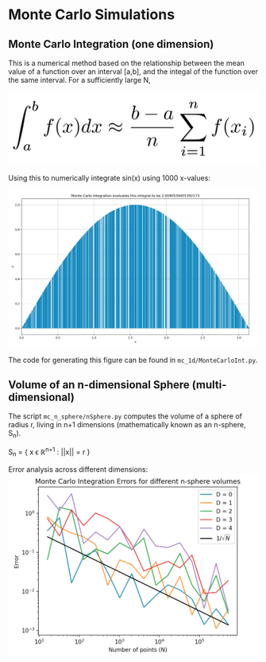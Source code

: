 # Monte Carlo Simulations

## Monte Carlo Integration (one dimension)
This is a numerical method based on the relationship between the mean value of a function over an interval [a,b], and the integal of the function over the same interval. For a sufficiently large N,

![Monte Carlo Integration Formula](./images/MonteCarloInt.png)

Using this to numerically integrate sin(x) using 1000 x-values:

![Monte Carlo in action](./images/MonteSS.png)

The code for generating this figure can be found in `mc_1d/MonteCarloInt.py`.

## Volume of an n-dimensional Sphere (multi-dimensional)
The script `mc_n_sphere/nSphere.py` computes the volume of a sphere of radius r, living in n+1 dimensions (mathematically known as an n-sphere, S<sub>n</sub>).

S<sub>n</sub> = { x ϵ ℝ<sup>n+1</sup> : ||x|| = r }

Error analysis across different dimensions:
<img src="./results/nSphereErr.png" alt="Integration Error as a function of points used">
